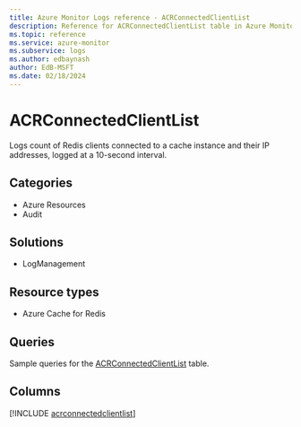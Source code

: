 ```yaml
---
title: Azure Monitor Logs reference - ACRConnectedClientList
description: Reference for ACRConnectedClientList table in Azure Monitor Logs.
ms.topic: reference
ms.service: azure-monitor
ms.subservice: logs
ms.author: edbaynash
author: EdB-MSFT
ms.date: 02/18/2024
---
```


# ACRConnectedClientList

Logs count of Redis clients connected to a cache instance and their IP addresses, logged at a 10-second interval.


## Categories

- Azure Resources
- Audit

## Solutions

- LogManagement

## Resource types

- Azure Cache for Redis

## Queries

 Sample queries for the [ACRConnectedClientList](../queries/acrconnectedclientlist.md) table.


## Columns
  
[!INCLUDE [acrconnectedclientlist](.././tables/includes/acrconnectedclientlist-include.md)]
